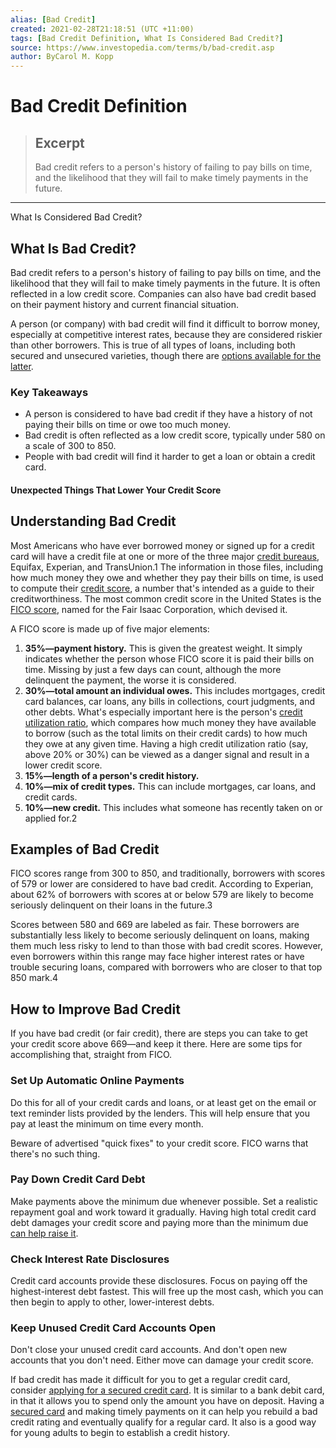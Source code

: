```yaml
---
alias: [Bad Credit]
created: 2021-02-28T21:18:51 (UTC +11:00)
tags: [Bad Credit Definition, What Is Considered Bad Credit?]
source: https://www.investopedia.com/terms/b/bad-credit.asp
author: ByCarol M. Kopp
---
```


# Bad Credit Definition

> ## Excerpt
> Bad credit refers to a person's history of failing to pay bills on time, and the likelihood that they will fail to make timely payments in the future.

---

What Is Considered Bad Credit?
## What Is Bad Credit?

Bad credit refers to a person's history of failing to pay bills on time, and the likelihood that they will fail to make timely payments in the future. It is often reflected in a low credit score. Companies can also have bad credit based on their payment history and current financial situation.

A person (or company) with bad credit will find it difficult to borrow money, especially at competitive interest rates, because they are considered riskier than other borrowers. This is true of all types of loans, including both secured and unsecured varieties, though there are [options available for the latter](https://www.investopedia.com/best-personal-loans-for-bad-credit-4774349).

### Key Takeaways

-   A person is considered to have bad credit if they have a history of not paying their bills on time or owe too much money.
-   Bad credit is often reflected as a low credit score, typically under 580 on a scale of 300 to 850.
-   People with bad credit will find it harder to get a loan or obtain a credit card.

#### Unexpected Things That Lower Your Credit Score

## Understanding Bad Credit

Most Americans who have ever borrowed money or signed up for a credit card will have a credit file at one or more of the three major [credit bureaus](https://www.investopedia.com/terms/c/creditbureau.asp), Equifax, Experian, and TransUnion.1 The information in those files, including how much money they owe and whether they pay their bills on time, is used to compute their [credit score](https://www.investopedia.com/articles/personal-finance/081514/what-do-credit-score-ranges-mean.asp), a number that's intended as a guide to their creditworthiness. The most common credit score in the United States is the [FICO score](https://www.investopedia.com/terms/f/ficoscore.asp), named for the Fair Isaac Corporation, which devised it.

A FICO score is made up of five major elements:

1.  **35%—payment history.** This is given the greatest weight. It simply indicates whether the person whose FICO score it is paid their bills on time. Missing by just a few days can count, although the more delinquent the payment, the worse it is considered.
2.  **30%—total amount an individual owes.** This includes mortgages, credit card balances, car loans, any bills in collections, court judgments, and other debts. What's especially important here is the person's [credit utilization ratio](https://www.investopedia.com/terms/c/credit-utilization-rate.asp), which compares how much money they have available to borrow (such as the total limits on their credit cards) to how much they owe at any given time. Having a high credit utilization ratio (say, above 20% or 30%) can be viewed as a danger signal and result in a lower credit score.
3.  **15%—length of a person's credit history.**
4.  **10%—mix of credit types.** This can include mortgages, car loans, and credit cards.
5.  **10%—new credit.** This includes what someone has recently taken on or applied for.2

## Examples of Bad Credit

FICO scores range from 300 to 850, and traditionally, borrowers with scores of 579 or lower are considered to have bad credit. According to Experian, about 62% of borrowers with scores at or below 579 are likely to become seriously delinquent on their loans in the future.3

Scores between 580 and 669 are labeled as fair. These borrowers are substantially less likely to become seriously delinquent on loans, making them much less risky to lend to than those with bad credit scores. However, even borrowers within this range may face higher interest rates or have trouble securing loans, compared with borrowers who are closer to that top 850 mark.4

## How to Improve Bad Credit

If you have bad credit (or fair credit), there are steps you can take to get your credit score above 669—and keep it there. Here are some tips for accomplishing that, straight from FICO.

### Set Up Automatic Online Payments

Do this for all of your credit cards and loans, or at least get on the email or text reminder lists provided by the lenders. This will help ensure that you pay at least the minimum on time every month.

Beware of advertised "quick fixes" to your credit score. FICO warns that there's no such thing.

### Pay Down Credit Card Debt

Make payments above the minimum due whenever possible. Set a realistic repayment goal and work toward it gradually. Having high total credit card debt damages your credit score and paying more than the minimum due [can help raise it](https://www.investopedia.com/how-to-improve-your-credit-score-4590097).

### Check Interest Rate Disclosures

Credit card accounts provide these disclosures. Focus on paying off the highest-interest debt fastest. This will free up the most cash, which you can then begin to apply to other, lower-interest debts.

### Keep Unused Credit Card Accounts Open

Don't close your unused credit card accounts. And don't open new accounts that you don't need. Either move can damage your credit score.

If bad credit has made it difficult for you to get a regular credit card, consider [applying for a secured credit card](https://www.investopedia.com/best-secured-credit-cards-4801574). It is similar to a bank debit card, in that it allows you to spend only the amount you have on deposit. Having a [secured card](https://www.investopedia.com/terms/s/securedcard.asp) and making timely payments on it can help you rebuild a bad credit rating and eventually qualify for a regular card. It also is a good way for young adults to begin to establish a credit history.
